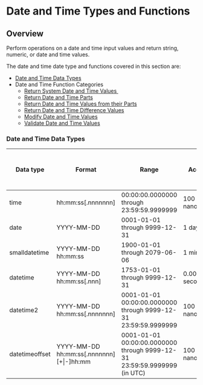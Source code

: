 # Date and Time Types and Functions

## Overview

Perform operations on a date and time input values and return string, numeric, or date and time values.

The date and time date type and functions covered in this section are:

* [​Date and Time Data Types​](./#date-and-time-data-types)
* Date and Time Function Categories
  * [​Return System Date and Time Values ​](return-system-date-and-time-values.md)
  * ​[Return Date and Time Parts​](return-date-and-time-parts.md)
  * [​Return Date and Time Values from their Parts​](return-date-and-time-values-from-their-parts.md)
  * ​[Return Date and Time Difference Values​](return-date-and-time-difference-values.md)
  * ​[Modify Date and Time Values ​](modify-date-and-time-values.md)
  * [​Validate Date and Time Values​](validate-date-and-time-values.md)

### Date and Time Data Types <a href="#date-and-time-data-types" id="date-and-time-data-types"></a>

| Data type      | Format                                      | Range                                                                    | Accuracy        | Storage size (bytes) | User-defined fractional second precision | Time zone offset |
| -------------- | ------------------------------------------- | ------------------------------------------------------------------------ | --------------- | -------------------- | ---------------------------------------- | ---------------- |
| time           | hh:mm:ss\[.nnnnnnn]                         | 00:00:00.0000000 through 23:59:59.9999999                                | 100 nanoseconds | 3 to 5               | Yes                                      | No               |
| date           | YYYY-MM-DD                                  | 0001-01-01 through 9999-12-31                                            | 1 day           | 3                    | No                                       | No               |
| smalldatetime  | YYYY-MM-DD hh:mm:ss                         | 1900-01-01 through 2079-06-06                                            | 1 minute        | 4                    | No                                       | No               |
| datetime       | YYYY-MM-DD hh:mm:ss\[.nnn]                  | 1753-01-01 through 9999-12-31                                            | 0.00333 second  | 8                    | No                                       | No               |
| datetime2      | YYYY-MM-DD hh:mm:ss\[.nnnnnnn]              | 0001-01-01 00:00:00.0000000 through 9999-12-31 23:59:59.9999999          | 100 nanoseconds | 6 to 8               | Yes                                      | No               |
| datetimeoffset | YYYY-MM-DD hh:mm:ss\[.nnnnnnn] \[+\|-]hh:mm | 0001-01-01 00:00:00.0000000 through 9999-12-31 23:59:59.9999999 (in UTC) | 100 nanoseconds | 8 to 10              | Yes                                      | ​                |

​
